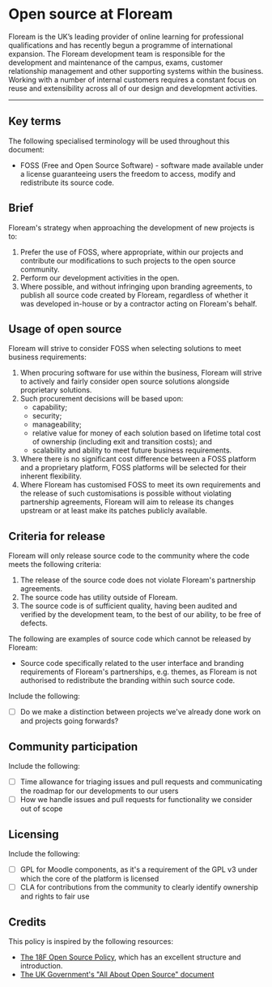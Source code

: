 # Open source at Floream

Floream is the UK’s leading provider of online learning for professional qualifications and has recently begun a programme of international expansion. The Floream development team is responsible for the development and maintenance of the campus, exams, customer relationship management and other supporting systems within the business. Working with a number of internal customers requires a constant focus on reuse and extensibility across all of our design and development activities.

* * *

## Key terms

The following specialised terminology will be used throughout this document:

* FOSS (Free and Open Source Software) - software made available under a license guaranteeing users the freedom to access, modify and redistribute its source code.

## Brief

Floream's strategy when approaching the development of new projects is to:

1. Prefer the use of FOSS, where appropriate, within our projects and contribute our modifications to such projects to the open source community.
2. Perform our development activities in the open.
3. Where possible, and without infringing upon branding agreements, to publish all source code created by Floream, regardless of whether it was developed in-house or by a contractor acting on Floream's behalf.

## Usage of open source

Floream will strive to consider FOSS when selecting solutions to meet business requirements:

1. When procuring software for use within the business, Floream will strive to actively and fairly consider open source solutions alongside proprietary solutions.
2. Such procurement decisions will be based upon:
    * capability;
    * security;
    * manageability;
    * relative value for money of each solution based on lifetime total cost of ownership (including exit and transition costs); and
    * scalability and ability to meet future business requirements.
3. Where there is no significant cost difference between a FOSS platform and a proprietary platform, FOSS platforms will be selected for their inherent flexibility.
4. Where Floream has customised FOSS to meet its own requirements and the release of such customisations is possible without violating partnership agreements, Floream will aim to release its changes upstream or at least make its patches publicly available.

## Criteria for release

Floream will only release source code to the community where the code meets the following criteria:

1. The release of the source code does not violate Floream's partnership agreements.
2. The source code has utility outside of Floream.
3. The source code is of sufficient quality, having been audited and verified by the development team, to the best of our ability, to be free of defects.

The following are examples of source code which cannot be released by Floream:

* Source code specifically related to the user interface and branding requirements of Floream's partnerships, e.g. themes, as Floream is not authorised to redistribute the branding within such source code.

Include the following:

- [ ] Do we make a distinction between projects we've already done work on and projects going forwards?

## Community participation

Include the following:

- [ ] Time allowance for triaging issues and pull requests and communicating the roadmap for our developments to our users
- [ ] How we handle issues and pull requests for functionality we consider out of scope

## Licensing

Include the following:

- [ ] GPL for Moodle components, as it's a requirement of the GPL v3 under which the core of the platform is licensed
- [ ] CLA for contributions from the community to clearly identify ownership and rights to fair use

## Credits

This policy is inspired by the following resources:

* [The 18F Open Source Policy](https://github.com/18F/open-source-policy/blob/master/policy.md), which has an excellent structure and introduction.
* [The UK Government's "All About Open Source" document](https://www.gov.uk/government/uploads/system/uploads/attachment_data/file/78959/All_About_Open_Source_v2_0.pdf)
